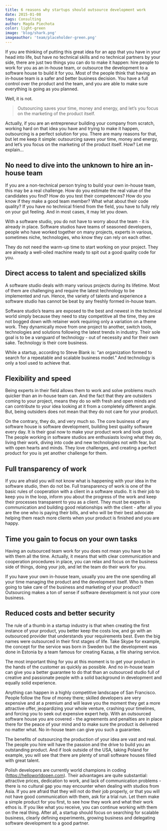 ```yaml
---
title: 6 reasons why startups should outsource development work
date: 2015-01-08
tags: Consulting
author: Magda Piechota
color: light-green
image: 'blog/shark.png'
imageauthor: 'team/placeholder-green.png'
---
```


If you are thinking of putting this great idea for an app that you have in your head into life, but have no technical skills and no technical partners by your side, there are just two things you can do to make it happen: hire people to work for you as an in-house team, or outsource the development to a software house to build it for you. Most of the people think that having an in-house team is a safer and better business decision. You have a full control over the product and the team, and you are able to make sure everything is going as you planned.

Well, it is not.

> Outsourcing saves your time, money and energy, and let’s you focus on the marketing of the product itself.

Actually, if you are an entrepreneur building your company from scratch, working hard on that idea you have and trying to make it happen, outsourcing is a perfect solution for you. There are many reasons for that, but let me keep it simple: outsourcing saves your time, money and energy, and let’s you focus on the marketing of the product itself. How? Let me explain…

## No need to dive into the unknown to hire an in-house team
If you are a non-technical person trying to build your own in-house team, this may be a real challenge. How do you estimate the real value of the candidates you find? How do you test their competences? How do you know if they make a good team member? What what about their code quality? If you have no technical friend from the field, you have to fully rely on your gut feeling. And in most cases, it may let you down.

With a software studio, you do not have to worry about the team - it is already in place. Software studios have teams of seasoned developers, people who have worked together on many projects, experts in various, sometimes niche, technologies, who know they can rely on each other.

They do not need the warm-up time to start working on your project. They are already a well-oiled machine ready to spit out a good quality code for you.

## Direct access to talent and specialized skills
A software studio deals with many various projects during its lifetime. Most of them are challenging and require the latest technology to be implemented and run. Hence, the variety of talents and experience a software studio has cannot be beat by any freshly formed in-house team.

Software studio’s teams are exposed to the best and newest in the technical world simply because they need to stay competitive all the time, they are not bogged down with retainer work requiring only a variation on a theme work. They dynamically move from one project to another, switch tools, technologies and solutions following the latest trends in industry. Their sole goal is to be a vanguard of technology - out of necessity and for their own sake. Technology is their core business.

While a startup, according to Steve Blank is: “an organization formed to search for a repeatable and scalable business model.” And technology is only a tool used to achieve that.

## Flexibility and speed
Being experts in their field allows them to work and solve problems much quicker than an in-house team can. And the fact that they are outsiders coming to your project, means they do so with fresh and open minds and can contribute to your idea looking at it from a completely different angle. But, being outsiders does not mean that they do not care for your product.

On the contrary, they do, and very much so. The core business of any software house is software development, building best quality software every day. It is their goal now to make your product work and look good. The people working in software studios are enthusiasts loving what they do, living their work, diving into code and new technologies not with fear, but with open hearts and minds. They love challenges, and creating a perfect product for you is yet another challenge for them.

## Full transparency of work
If you are afraid you will not know what is happening with your idea in the software studio, then do not be. Full transparency of work is one of the basic rules of cooperation with a client in a software studio. It is their job to keep you in the loop, inform you about the progress of the work and keep their processes transparent to you as a client. They must be experts in communication and building good relationships with the client - after all you are the one who is paying their bills, and who will be their best advocate helping them reach more clients when your product is finished and you are happy.

## Time you gain to focus on your own tasks
Having an outsourced team work for you does not mean you have to be with them all the time. Actually, it means that with clear communication and cooperation procedures in place, you can relax and focus on the business side of things, doing your job, and let the team do their work for you.

If you have your own in-house team, usually you are the one spending all your time managing the product and the development itself. Who is then going to take care of the business and marketing of your product? Outsourcing makes a ton of sense if software development is not your core business.

## Reduced costs and better security
The rule of a thumb in a startup industry is that when creating the first instance of your product, you better keep the costs low, and go with an outsourced provider that understands your requirements best. Even the big names were outsourced in their first stages of life. Take Skype for example, the concept for the service was born in Sweden but the development was done in Estonia by a team famous for creating Kazaa, a file sharing service.

The most important thing for you at this moment is to get your product in the hands of the customer as quickly as possible. And no in-house team can give you a better guarantee to do that than an outsourced studio full of creative and passionate people with a solid background in development and equally solid experience.

Anything can happen in a highly competitive landscape of San Francisco. People follow the flow of money there; skilled developers are very expensive and at a premium and will leave you the moment they get a more attractive offer, jeopardizing your whole venture, crashing your timelines, and forcing you to seek out expensive expert help. With an outsourced software house you are covered - the agreements and penalties are in place there for the peace of your mind and to make sure the product is delivered no matter what. No in-house team can give you such a guarantee.

The benefits of outsourcing the production of your idea are vast and real. The people you hire will have the passion and the drive to build you an outstanding product. And if look outside of the USA, taking Poland for example, you will see that there are plenty of small software houses filled with great talent.

Polish developers are currently world champions in coding (https://helloworldopen.com). Their advantages are quite substantial: attractive prices, dedication to work, and lack of communication problems - there is no cultural gap you may encounter when dealing with studios from Asia. If you are afraid that they will not do their job properly, or that you will not have good communication with them, ask for a trial run. Let them make a simple product for you first, to see how they work and what their work ethos is. If you like what you receive, you can continue working with them on the real thing. After all, a startup should focus on searching for scalable business, clearly defining experiments, growing business and delegating software development to a good partner.
